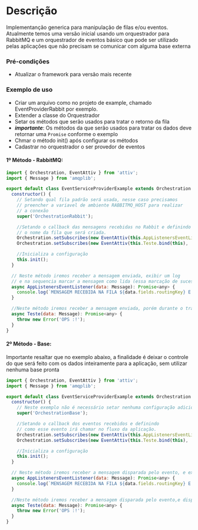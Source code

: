 # Descrição

Implementanção generica para manipulação de filas e/ou eventos. Atualmente temos uma versão inicial usando um orquestrador para RabbitMQ e um orquestrador de eventos básico que pode ser utilizado pelas aplicações que não precisam se comunicar com alguma base externa

### Pré-condições

- Atualizar o framework para versão mais recente

### Exemplo de uso

- Criar um arquivo como no projeto de example, chamado EventProviderRabbit por exemplo.
- Extender a classe do Orquestrador
- Setar os métodos que serão usados para tratar o retorno da fila
- **_importante_**: Os métodos da que serão usados para tratar os dados deve retornar uma `Promise` conforme o exemplo
- Chmar o método init() após configurar os métodos
- Cadastrar no orquestrador o ser provedor de eventos

#### 1º Método - RabbitMQ:

```javascript
import { Orchestration, EventAttiv } from 'attiv';
import { Message } from 'amqplib';

export default class EventServiceProviderExample extends Orchestration {
  constructor() {
    // Setando qual fila padrão será usada, nesse caso precisamos
    // preencher a variavel de ambiente RABBITMQ_HOST para realizar
    // a conexão
    super('OrchestrationRabbit');

    //Setando o callback das mensagens recebidas no Rabbit e definindo
    // o nome da fila que será criada.
    Orchestration.setSubscribes(new EventAttiv(this.AppListenersEventListener.bind(this), 'AppListenersEventListener'));
    Orchestration.setSubscribes(new EventAttiv(this.Teste.bind(this), 'Teste'));

    //Inicializa a configuração
    this.init();
  }

  // Neste método iremos receber a mensagem enviada, exibir um log
  // e na sequencia marcar a mensagem como lida (essa marcação de sucesso é feita automaticamente)
  async AppListenersEventListener(data: Message): Promise<any> {
    console.log(`MENSAGEM RECEBIDA NA FILA ${data.fields.routingKey} E TRATADA ${data.fields.deliveryTag} `);
  }

  //Neste método iremos receber a mensagem enviada, porém durante o tratamento da mensagem tivemos uma excessão, com isso a mensagem não será removida da fila e será lida posteriormente.
  async Teste(data: Message): Promise<any> {
    throw new Error('OPS :!');
  }
}
```

#### 2º Método - Base:

Importante resaltar que no exemplo abaixo, a finalidade é deixar o controle do que será feito com os dados inteiramente para a aplicação, sem utilizar nenhuma base pronta

```javascript
import { Orchestration, EventAttiv } from 'attiv';
import { Message } from 'amqplib';

export default class EventServiceProviderExample extends Orchestration {
  constructor() {
    // Neste exemplo não é necessário setar nenhuma configuração adicional, porque o disparo dos eventos será tratado somente pela aplicação
    super('OrchestrationBase');

    //Setando o callback dos eventos recebidos e definindo
    // como esse evento irá chamar no fluxo da aplicação.
    Orchestration.setSubscribes(new EventAttiv(this.AppListenersEventListener.bind(this), 'AppListenersEventListener'));
    Orchestration.setSubscribes(new EventAttiv(this.Teste.bind(this), 'Teste'));

    //Inicializa a configuração
    this.init();
  }

  // Neste método iremos receber a mensagem disparada pelo evento, e exibir no log.
  async AppListenersEventListener(data: Message): Promise<any> {
    console.log(`MENSAGEM RECEBIDA NA FILA ${data.fields.routingKey} E TRATADA ${data.fields.deliveryTag} `);
  }

  //Neste método iremos receber a mensagem disparada pelo evento,e dispara uma excessão.
  async Teste(data: Message): Promise<any> {
    throw new Error('OPS :!');
  }
}
```
